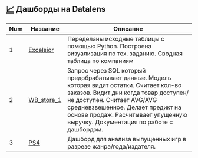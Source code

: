  ## [📈](DataLens) Дашборды на Datalens
 
 Num | Название  | Описание
----------------|----------------|----------------------
1 | [Excelsior](excelsior) | Переделаны исходные таблицы с помощью Python. Построена визуализация по тех. заданию. Cводная таблица по компаниям
2 | [WB_store_1](wb_stocks) | Запрос через SQL который предобрабатывает данные. Модель которая видит остатки. Считает кол-во заказов. Видит дни когда товар доступен/не доступен. Считает AVG/AVG средневзвешенное. Делает предикт на основе продаж. Расчитывает упущенную выручку. Документация по работе с дашбордом.
3 | [PS4](PS4) | Дашборд для анализа выпущенных игр в разрезе жанра/года/издателя.
